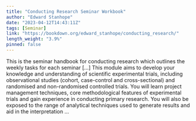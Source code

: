 ```yaml
---
title: "Conducting Research Seminar Workbook"
author: "Edward Stanhope"
date: "2023-04-12T14:43:11Z"
tags: [Seminar]
link: "https://bookdown.org/edward_stanhope/conducting_research/"
length_weight: "3.9%"
pinned: false
---
```


This is the seminar handbook for conducting research which outlines the weekly tasks for each seminar [...] This module aims to develop your knowledge and understanding of scientific experimental trials, including observational studies (cohort, case-control and cross-sectional) and randomised and non-randomised controlled trials. You will learn project management techniques, core methodological features of experimental trials and gain experience in conducting primary research. You will also be exposed to the range of analytical techniques used to generate results and aid in the interpretation  ...

